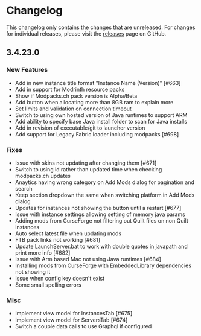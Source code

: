 # Changelog

This changelog only contains the changes that are unreleased. For changes for individual releases, please visit the
[releases](https://github.com/ATLauncher/ATLauncher/releases) page on GitHub.

## 3.4.23.0

### New Features
- Add in new instance title format "Instance Name (Version)" [#663]
- Add in support for Modrinth resource packs
- Show if Modpacks.ch pack version is Alpha/Beta
- Add button when allocating more than 8GB ram to explain more
- Set limits and validation on connection timeout
- Switch to using own hosted version of Java runtimes to support ARM
- Add ability to specify base Java install folder to scan for Java installs
- Add in revision of executable/git to launcher version
- Add support for Legacy Fabric loader including modpacks [#698]

### Fixes
- Issue with skins not updating after changing them [#671]
- Switch to using id rather than updated time when checking modpacks.ch updates
- Anaytics having wrong category on Add Mods dialog for pagination and search
- Keep section dropdown the same when switching platform in Add Mods dialog
- Updates for instances not showing the button until a restart [#677]
- Issue with instance settings allowing setting of memory java params
- Adding mods from CurseForge not filtering out Quilt files on non Quilt instances
- Auto select latest file when updating mods
- FTB pack links not working [#681]
- Update LaunchServer.bat to work with double quotes in javapath and print more info [#682]
- Issue with Arm based Mac not using Java runtimes [#684]
- Installing mods from CurseForge with EmbeddedLibrary dependencies not showing it
- Issue when config key doesn't exist
- Some small spelling errors

### Misc
- Implement view model for InstancesTab [#675]
- Implement view model for ServersTab [#674]
- Switch a couple data calls to use Graphql if configured
